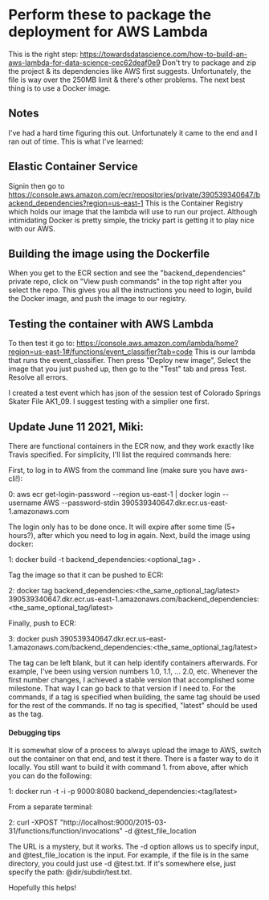 # Perform these to package the deployment for AWS Lambda


This is the right step: https://towardsdatascience.com/how-to-build-an-aws-lambda-for-data-science-cec62deaf0e9
Don't try to package and zip the project & its dependencies like AWS first suggests. Unfortunately, the file is way over the 250MB limit & there's other problems. The next best thing is to use a Docker image.

## Notes
I've had a hard time figuring this out. Unfortunately it came to the end and I ran out of time. This is what I've learned:

## Elastic Container Service
Signin then go to https://console.aws.amazon.com/ecr/repositories/private/390539340647/backend_dependencies?region=us-east-1
This is the Container Registry which holds our image that the lambda will use to run our project.
Although intimidating Docker is pretty simple, the tricky part is getting it to play nice with our AWS.

## Building the image using the Dockerfile
When you get to the ECR section and see the "backend_dependencies" private repo, click on "View push commands" in the top right after you select the repo. This gives you all the instructions you need to login, build the Docker image, and push the image to our registry. 

## Testing the container with AWS Lambda
To then test it go to: https://console.aws.amazon.com/lambda/home?region=us-east-1#/functions/event_classifier?tab=code
This is our lambda that runs the event_classifier. Then press "Deploy new image", Select the image that you just pushed up, then go to the "Test" tab and press Test. Resolve all errors. 

I created a test event which has json of the session test of Colorado Springs Skater File AK1_09. I suggest testing with a simplier one first.

## Update June 11 2021, Miki:
There are functional containers in the ECR now, and they work exactly like Travis specified. For simplicity, I'll list the required commands here:

First, to log in to AWS from the command line (make sure you have aws-cli!):

0: aws ecr get-login-password --region us-east-1 | docker login --username AWS --password-stdin 390539340647.dkr.ecr.us-east-1.amazonaws.com

The login only has to be done once. It will expire after some time (5+ hours?), after which you need to log in again. Next, build the image using docker:

1: docker build -t backend_dependencies:<optional_tag> .

Tag the image so that it can be pushed to ECR:

2: docker tag backend_dependencies:<the_same_optional_tag/latest> 390539340647.dkr.ecr.us-east-1.amazonaws.com/backend_dependencies:<the_same_optional_tag/latest>

Finally, push to ECR:

3: docker push 390539340647.dkr.ecr.us-east-1.amazonaws.com/backend_dependencies:<the_same_optional_tag/latest>

The tag can be left blank, but it can help identify containers afterwards. For example, I've been using version numbers 1.0, 1.1, ... 2.0, etc. Whenever the first number changes, I achieved a stable version that accomplished some milestone. That way I can go back to that version if I need to. 
For the commands, if a tag is specified when building, the same tag should be used for the rest of the commands. If no tag is specified, "latest" should be used as the tag.

#### Debugging tips

It is somewhat slow of a process to always upload the image to AWS, switch out the container on that end, and test it there.
There is a faster way to do it locally. You still want to build it with command 1. from above, after which you can do the following:

1: docker run -t -i -p 9000:8080  backend_dependencies:<tag/latest> 

From a separate terminal:

2: curl -XPOST "http://localhost:9000/2015-03-31/functions/function/invocations" -d @test_file_location

The URL is a mystery, but it works. The -d option allows us to specify input, and @test_file_location is the input. For example, if the file is in the same directory, you could just use -d @test.txt. 
If it's somewhere else, just specify the path: @dir/subdir/test.txt.

Hopefully this helps!
